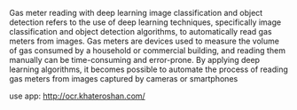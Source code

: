 Gas meter reading with deep learning image classification and object detection refers to the use of deep learning techniques, specifically image classification and object detection algorithms, to automatically read gas meters from images. Gas meters are devices used to measure the volume of gas consumed by a household or commercial building, and reading them manually can be time-consuming and error-prone. By applying deep learning algorithms, it becomes possible to automate the process of reading gas meters from images captured by cameras or smartphones

use app: 
http://ocr.khateroshan.com/
